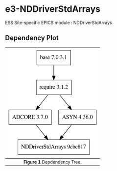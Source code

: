 
e3-NDDriverStdArrays  
======
ESS Site-specific EPICS module : NDDriverStdArrays


## Dependency Plot

|![NDDriverStdArray dep](docs/NDDriverStdArrays.png)|
| :---: |
|**Figure 1** Depdendency Tree. |


